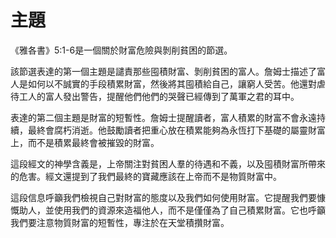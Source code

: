 # 主題

《雅各書》5:1-6是一個關於財富危險與剝削貧困的節選。

該節選表達的第一個主題是譴責那些囤積財富、剝削貧困的富人。詹姆士描述了富人是如何以不誠實的手段積累財富，然後將其囤積給自己，讓窮人受苦。他還對虐待工人的富人發出警告，提醒他們他們的哭聲已經傳到了萬軍之君的耳中。

表達的第二個主題是財富的短暫性。詹姆士提醒讀者，富人積累的財富不會永遠持續，最終會腐朽消逝。他鼓勵讀者把重心放在積累能夠為永恆打下基礎的屬靈財富上，而不是積累最終會被摧毀的財富。

這段經文的神學含義是，上帝關注對貧困人羣的待遇和不義，以及囤積財富所帶來的危害。經文還提到了我們最終的寶藏應該在上帝而不是物質財富中。

這段信息呼籲我們檢視自己對財富的態度以及我們如何使用財富。它提醒我們要慷慨助人，並使用我們的資源來造福他人，而不是僅僅為了自己積累財富。它也呼籲我們要注意物質財富的短暫性，專注於在天堂積攢財富。